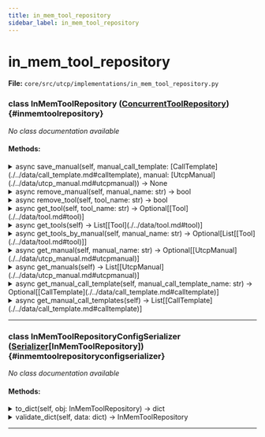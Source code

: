 ```yaml
---
title: in_mem_tool_repository
sidebar_label: in_mem_tool_repository
---
```


# in_mem_tool_repository

**File:** `core/src/utcp/implementations/in_mem_tool_repository.py`

### class InMemToolRepository ([ConcurrentToolRepository](./../interfaces/concurrent_tool_repository.md#concurrenttoolrepository)) {#inmemtoolrepository}

*No class documentation available*

#### Methods:

<details>
<summary>async save_manual(self, manual_call_template: [CallTemplate](./../data/call_template.md#calltemplate), manual: [UtcpManual](./../data/utcp_manual.md#utcpmanual)) -> None</summary>

Save a manual and its associated tools.


**Args**

- **`manual_call_template`**: The manual call template to save.
- **`manual`**: The manual to save.
</details>

<details>
<summary>async remove_manual(self, manual_name: str) -> bool</summary>

Remove a manual and its associated tools.


**Args**

- **`manual_name`**: The name of the manual to remove.



**Returns**

True if the manual was removed, False otherwise.
</details>

<details>
<summary>async remove_tool(self, tool_name: str) -> bool</summary>

Remove a tool from the repository.


**Args**

- **`tool_name`**: The name of the tool to remove.



**Returns**

True if the tool was removed, False otherwise.
</details>

<details>
<summary>async get_tool(self, tool_name: str) -> Optional[[Tool](./../data/tool.md#tool)]</summary>

Get a tool by name.


**Args**

- **`tool_name`**: The name of the tool to get.



**Returns**

The tool if it exists, None otherwise.
</details>

<details>
<summary>async get_tools(self) -> List[[Tool](./../data/tool.md#tool)]</summary>

Get all tools in the repository.


**Returns**

A list of all tools in the repository.
</details>

<details>
<summary>async get_tools_by_manual(self, manual_name: str) -> Optional[List[[Tool](./../data/tool.md#tool)]]</summary>

Get all tools associated with a manual.


**Args**

- **`manual_name`**: The name of the manual to get tools for.



**Returns**

A list of tools associated with the manual, or None if the manual does not exist.
</details>

<details>
<summary>async get_manual(self, manual_name: str) -> Optional[[UtcpManual](./../data/utcp_manual.md#utcpmanual)]</summary>

Get a manual by name.


**Args**

- **`manual_name`**: The name of the manual to get.



**Returns**

The manual if it exists, None otherwise.
</details>

<details>
<summary>async get_manuals(self) -> List[[UtcpManual](./../data/utcp_manual.md#utcpmanual)]</summary>

Get all manuals in the repository.


**Returns**

A list of all manuals in the repository.
</details>

<details>
<summary>async get_manual_call_template(self, manual_call_template_name: str) -> Optional[[CallTemplate](./../data/call_template.md#calltemplate)]</summary>

Get a manual call template by name.


**Args**

- **`manual_call_template_name`**: The name of the manual call template to get.



**Returns**

The manual call template if it exists, None otherwise.
</details>

<details>
<summary>async get_manual_call_templates(self) -> List[[CallTemplate](./../data/call_template.md#calltemplate)]</summary>

Get all manual call templates in the repository.


**Returns**

A list of all manual call templates in the repository.
</details>

---

### class InMemToolRepositoryConfigSerializer ([Serializer](./../interfaces/serializer.md#serializer)[InMemToolRepository]) {#inmemtoolrepositoryconfigserializer}

*No class documentation available*

#### Methods:

<details>
<summary>to_dict(self, obj: InMemToolRepository) -> dict</summary>

Convert an `InMemToolRepository` instance to a dictionary.


**Args**

- **`obj`**: The `InMemToolRepository` instance to convert.



**Returns**

A dictionary representing the `InMemToolRepository` instance.
</details>

<details>
<summary>validate_dict(self, data: dict) -> InMemToolRepository</summary>

Convert a dictionary to an `InMemToolRepository` instance.


**Args**

- **`data`**: The dictionary to convert.



**Returns**

An `InMemToolRepository` instance representing the dictionary.
</details>

---
